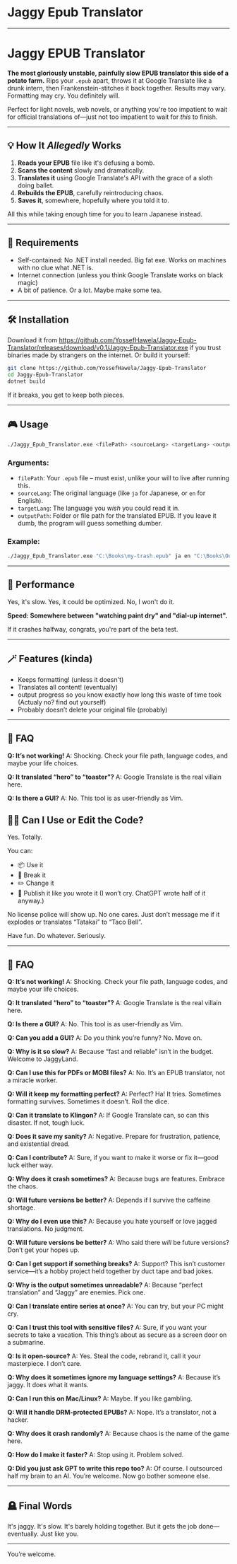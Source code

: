 # Jaggy Epub Translator

---

# Jaggy EPUB Translator

**The most gloriously unstable, painfully slow EPUB translator this side of a potato farm.**
Rips your `.epub` apart, throws it at Google Translate like a drunk intern, then Frankenstein-stitches it back together. Results may vary. Formatting may cry. You definitely will.

Perfect for light novels, web novels, or anything you're too impatient to wait for official translations of—just not too impatient to wait for *this* to finish.

---

## 💡 How It *Allegedly* Works

1. **Reads your EPUB** file like it's defusing a bomb.
2. **Scans the content** slowly and dramatically.
3. **Translates it** using Google Translate's API with the grace of a sloth doing ballet.
4. **Rebuilds the EPUB**, carefully reintroducing chaos.
5. **Saves it**, somewhere, hopefully where you told it to.

All this while taking enough time for you to learn Japanese instead.

---

## 🧾 Requirements

* Self-contained: No .NET install needed. Big fat exe. Works on machines with no clue what .NET is.
* Internet connection (unless you think Google Translate works on black magic)
* A bit of patience. Or a lot. Maybe make some tea.

---

## 🛠️ Installation

Download it from https://github.com/YossefHawela/Jaggy-Epub-Translator/releases/download/v0.1/Jaggy-Epub-Translator.exe if you trust binaries made by strangers on the internet. Or build it yourself:

```bash
git clone https://github.com/YossefHawela/Jaggy-Epub-Translator
cd Jaggy-Epub-Translator
dotnet build
```

If it breaks, you get to keep both pieces.

---

## 🎮 Usage

```bash
./Jaggy_Epub_Translator.exe <filePath> <sourceLang> <targetLang> <outputPath>
```

### Arguments:

* `filePath`: Your `.epub` file – must exist, unlike your will to live after running this.
* `sourceLang`: The original language (like `ja` for Japanese, or `en` for English).
* `targetLang`: The language you *wish* you could read it in.
* `outputPath`: Folder or file path for the translated EPUB. If you leave it dumb, the program will guess something dumber.

### Example:

```bash
./Jaggy_Epub_Translator.exe "C:\Books\my-trash.epub" ja en "C:\Books\Output"
```

---

## 🐢 Performance

Yes, it's slow.
Yes, it could be optimized.
No, I won't do it.

**Speed: Somewhere between "watching paint dry" and "dial-up internet".**

If it crashes halfway, congrats, you're part of the beta test.

---

## 🪄 Features (kinda)

* Keeps formatting! (unless it doesn't)
* Translates all content! (eventually)
* output progress so you know exactly how long this waste of time took (Actualy no? find out yourself)
* Probably doesn’t delete your original file (probably)

---

## 🧠 FAQ

**Q: It’s not working!**
A: Shocking. Check your file path, language codes, and maybe your life choices.

**Q: It translated “hero” to “toaster”?**
A: Google Translate is the real villain here.

**Q: Is there a GUI?**
A: No. This tool is as user-friendly as Vim.


## 🧙‍♂️ Can I Use or Edit the Code?

Yes. Totally.

You can:

* 📦 Use it
* 🧪 Break it
* ✏️ Change it
* 🤡 Publish it like *you* wrote it
  (I won’t cry. ChatGPT wrote half of it anyway.)

No license police will show up. No one cares.
Just don’t message me if it explodes or translates “Tatakai” to “Taco Bell”.

Have fun. Do whatever. Seriously.



---


## 🧠 FAQ

**Q: It’s not working!**
A: Shocking. Check your file path, language codes, and maybe your life choices.

**Q: It translated “hero” to “toaster”?**
A: Google Translate is the real villain here.

**Q: Is there a GUI?**
A: No. This tool is as user-friendly as Vim.

**Q: Can you add a GUI?**
A: Do you think you’re funny? No. Move on.

**Q: Why is it so slow?**
A: Because “fast and reliable” isn’t in the budget. Welcome to JaggyLand.

**Q: Can I use this for PDFs or MOBI files?**
A: No. It’s an EPUB translator, not a miracle worker.

**Q: Will it keep my formatting perfect?**
A: Perfect? Ha! It tries. Sometimes formatting survives. Sometimes it doesn’t. Roll the dice.

**Q: Can it translate to Klingon?**
A: If Google Translate can, so can this disaster. If not, tough luck.

**Q: Does it save my sanity?**
A: Negative. Prepare for frustration, patience, and existential dread.

**Q: Can I contribute?**
A: Sure, if you want to make it worse or fix it—good luck either way.

**Q: Why does it crash sometimes?**
A: Because bugs are features. Embrace the chaos.

**Q: Will future versions be better?**
A: Depends if I survive the caffeine shortage.

**Q: Why do I even use this?**
A: Because you hate yourself or love jagged translations. No judgment.

**Q: Will future versions be better?**
A: Who said there *will* be future versions? Don’t get your hopes up.

**Q: Can I get support if something breaks?**
A: Support? This isn’t customer service—it’s a hobby project held together by duct tape and bad jokes.

**Q: Why is the output sometimes unreadable?**
A: Because “perfect translation” and “Jaggy” are enemies. Pick one.

**Q: Can I translate entire series at once?**
A: You can try, but your PC might cry.

**Q: Can I trust this tool with sensitive files?**
A: Sure, if you want your secrets to take a vacation. This thing’s about as secure as a screen door on a submarine.

**Q: Is it open-source?**
A: Yes. Steal the code, rebrand it, call it your masterpiece. I don’t care.

**Q: Why does it sometimes ignore my language settings?**
A: Because it’s jaggy. It does what it wants.

**Q: Can I run this on Mac/Linux?**
A: Maybe. If you like gambling.

**Q: Will it handle DRM-protected EPUBs?**
A: Nope. It’s a translator, not a hacker.

**Q: Why does it crash randomly?**
A: Because chaos is the name of the game here.

**Q: How do I make it faster?**
A: Stop using it. Problem solved.

**Q: Did you just ask GPT to write this repo too?**
A: Of course. I outsourced half my brain to an AI. You’re welcome. Now go bother someone else.


---


## 🪦 Final Words

It's jaggy. It's slow. It's barely holding together.
But it gets the job done—eventually.
Just like you.

---

You’re welcome.

